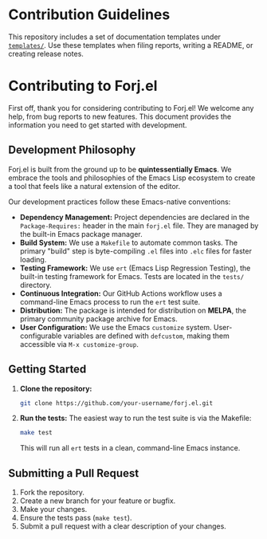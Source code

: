 # Contribution Guidelines

This repository includes a set of documentation templates under [`templates/`](templates/:1).
Use these templates when filing reports, writing a README, or creating release notes.

# Contributing to Forj.el

First off, thank you for considering contributing to Forj.el! We welcome any help, from bug reports to new features. This document provides the information you need to get started with development.

## Development Philosophy

Forj.el is built from the ground up to be **quintessentially Emacs**. We embrace the tools and philosophies of the Emacs Lisp ecosystem to create a tool that feels like a natural extension of the editor.

Our development practices follow these Emacs-native conventions:

- **Dependency Management:** Project dependencies are declared in the `Package-Requires:` header in the main `forj.el` file. They are managed by the built-in Emacs package manager.
- **Build System:** We use a `Makefile` to automate common tasks. The primary "build" step is byte-compiling `.el` files into `.elc` files for faster loading.
- **Testing Framework:** We use `ert` (Emacs Lisp Regression Testing), the built-in testing framework for Emacs. Tests are located in the `tests/` directory.
- **Continuous Integration:** Our GitHub Actions workflow uses a command-line Emacs process to run the `ert` test suite.
- **Distribution:** The package is intended for distribution on **MELPA**, the primary community package archive for Emacs.
- **User Configuration:** We use the Emacs `customize` system. User-configurable variables are defined with `defcustom`, making them accessible via `M-x customize-group`.

## Getting Started

1.  **Clone the repository:**
    ```bash
    git clone https://github.com/your-username/forj.el.git
    ```
2.  **Run the tests:**
    The easiest way to run the test suite is via the Makefile:
    ```bash
    make test
    ```
    This will run all `ert` tests in a clean, command-line Emacs instance.

## Submitting a Pull Request

1.  Fork the repository.
2.  Create a new branch for your feature or bugfix.
3.  Make your changes.
4.  Ensure the tests pass (`make test`).
5.  Submit a pull request with a clear description of your changes.
